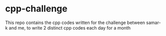 # cpp-challenge
This repo contains the cpp codes written for the challenge between samar-k and me, to write 2 distinct cpp codes each day for a month
